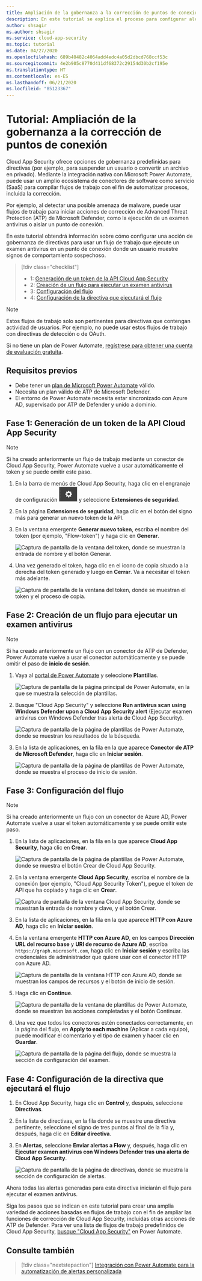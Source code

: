 ```yaml
---
title: Ampliación de la gobernanza a la corrección de puntos de conexión | Microsoft Docs
description: En este tutorial se explica el proceso para configurar alertas de directivas de Microsoft Cloud App Security para desencadenar flujos de trabajo de Microsoft Power Automate a fin de ejecutar acciones de corrección de Advanced Threat Protection de Microsoft Defender.
author: shsagir
ms.author: shsagir
ms.service: cloud-app-security
ms.topic: tutorial
ms.date: 04/27/2020
ms.openlocfilehash: 689b40482c4064add4edc4a05d2dbcd768ccf53c
ms.sourcegitcommit: 4e2b905c8770d411df68372c29154d30b2cf195e
ms.translationtype: HT
ms.contentlocale: es-ES
ms.lasthandoff: 06/21/2020
ms.locfileid: "85123367"
---
```

# <a name="tutorial-extend-governance-to-endpoint-remediation"></a>Tutorial: Ampliación de la gobernanza a la corrección de puntos de conexión

Cloud App Security ofrece opciones de gobernanza predefinidas para directivas (por ejemplo, para suspender un usuario o convertir un archivo en privado). Mediante la integración nativa con Microsoft Power Automate, puede usar un amplio ecosistema de conectores de software como servicio (SaaS) para compilar flujos de trabajo con el fin de automatizar procesos, incluida la corrección.

Por ejemplo, al detectar una posible amenaza de malware, puede usar flujos de trabajo para iniciar acciones de corrección de Advanced Threat Protection (ATP) de Microsoft Defender, como la ejecución de un examen antivirus o aislar un punto de conexión.

En este tutorial obtendrá información sobre cómo configurar una acción de gobernanza de directivas para usar un flujo de trabajo que ejecute un examen antivirus en un punto de conexión donde un usuario muestre signos de comportamiento sospechoso.

> [!div class="checklist"]
>
> * 1: [Generación de un token de la API Cloud App Security](#generate-token)
> * 2: [Creación de un flujo para ejecutar un examen antivirus](#create-flow)
> * 3: [Configuración del flujo](#configure-flow)
> * 4: [Configuración de la directiva que ejecutará el flujo](#configure-policy)

> [!NOTE]
> Estos flujos de trabajo solo son pertinentes para directivas que contengan actividad de usuarios. Por ejemplo, no puede usar estos flujos de trabajo con directivas de detección o de OAuth.

Si no tiene un plan de Power Automate, [regístrese para obtener una cuenta de evaluación gratuita](https://flow.microsoft.com/pricing).

## <a name="prerequisites"></a>Requisitos previos

* Debe tener un [plan de Microsoft Power Automate](https://flow.microsoft.com/pricing) válido.
* Necesita un plan válido de ATP de Microsoft Defender.
* El entorno de Power Automate necesita estar sincronizado con Azure AD, supervisado por ATP de Defender y unido a dominio.

## <a name="phase-1-generate-a-cloud-app-security-api-token"></a>Fase 1: Generación de un token de la API Cloud App Security<a name="generate-token"></a>

> [!NOTE]
> Si ha creado anteriormente un flujo de trabajo mediante un conector de Cloud App Security, Power Automate vuelve a usar automáticamente el token y se puede omitir este paso.

1. En la barra de menús de Cloud App Security, haga clic en el engranaje de configuración ![icono de configuración](media/settings-icon.png "icono de configuración") y seleccione **Extensiones de seguridad**.

1. En la página **Extensiones de seguridad**, haga clic en el botón del signo más para generar un nuevo token de la API.
1. En la ventana emergente **Generar nuevo token**, escriba el nombre del token (por ejemplo, "Flow-token") y haga clic en **Generar**.

    ![Captura de pantalla de la ventana del token, donde se muestran la entrada de nombre y el botón Generar.](media/tutorial-flow-token-generate.png)
1. Una vez generado el token, haga clic en el icono de copia situado a la derecha del token generado y luego en **Cerrar**. Va a necesitar el token más adelante.

    ![Captura de pantalla de la ventana del token, donde se muestran el token y el proceso de copia.](media/tutorial-flow-token-copy.png)

## <a name="phase-2-create-a-flow-to-run-an-antivirus-scan"></a>Fase 2: Creación de un flujo para ejecutar un examen antivirus<a name="create-flow"></a>

> [!NOTE]
> Si ha creado anteriormente un flujo con un conector de ATP de Defender, Power Automate vuelve a usar el conector automáticamente y se puede omitir el paso de **inicio de sesión**.

1. Vaya al [portal de Power Automate](https://flow.microsoft.com/) y seleccione **Plantillas**.

    ![Captura de pantalla de la página principal de Power Automate, en la que se muestra la selección de plantillas.](media/tutorial-flow-templates.png)

1. Busque "Cloud App Security" y seleccione **Run antivirus scan using Windows Defender upon a Cloud App Security alert** (Ejecutar examen antivirus con Windows Defender tras alerta de Cloud App Security).

    ![Captura de pantalla de la página de plantillas de Power Automate, donde se muestran los resultados de la búsqueda.](media/tutorial-flow-templates-search.png)

1. En la lista de aplicaciones, en la fila en la que aparece **Conector de ATP de Microsoft Defender**, haga clic en **Iniciar sesión**.

    ![Captura de pantalla de la página de plantillas de Power Automate, donde se muestra el proceso de inicio de sesión.](media/tutorial-flow-templates-signin.png)

## <a name="phase-3-configure-the-flow"></a>Fase 3: Configuración del flujo<a name="configure-flow"></a>

> [!NOTE]
> Si ha creado anteriormente un flujo con un conector de Azure AD, Power Automate vuelve a usar el token automáticamente y se puede omitir este paso.

1. En la lista de aplicaciones, en la fila en la que aparece **Cloud App Security**, haga clic en **Crear**.

    ![Captura de pantalla de la página de plantillas de Power Automate, donde se muestra el botón Crear de Cloud App Security.](media/tutorial-flow-templates-create.png)

1. En la ventana emergente **Cloud App Security**, escriba el nombre de la conexión (por ejemplo, "Cloud App Security Token"), pegue el token de API que ha copiado y haga clic en **Crear**.

    ![Captura de pantalla de la ventana Cloud App Security, donde se muestran la entrada de nombre y clave, y el botón Crear.](media/tutorial-flow-templates-create-window.png)

1. En la lista de aplicaciones, en la fila en la que aparece **HTTP con Azure AD**, haga clic en **Iniciar sesión**.

1. En la ventana emergente **HTTP con Azure AD**, en los campos **Dirección URL del recurso base** y **URI de recurso de Azure AD**, escriba `https://graph.microsoft.com`, haga clic en **Iniciar sesión** y escriba las credenciales de administrador que quiere usar con el conector HTTP con Azure AD.

    ![Captura de pantalla de la ventana HTTP con Azure AD, donde se muestran los campos de recursos y el botón de inicio de sesión.](media/tutorial-flow-templates-azure.png)

1. Haga clic en **Continue**.

    ![Captura de pantalla de la ventana de plantillas de Power Automate, donde se muestran las acciones completadas y el botón Continuar.](media/tutorial-flow-templates-continue.png)

1. Una vez que todos los conectores estén conectados correctamente, en la página del flujo, en **Apply to each machine** (Aplicar a cada equipo), puede modificar el comentario y el tipo de examen y hacer clic en **Guardar**.

    ![Captura de pantalla de la página del flujo, donde se muestra la sección de configuración del examen.](media/tutorial-flow-templates-scan.png)

## <a name="phase-4-configure-a-policy-to-run-the-flow"></a>Fase 4: Configuración de la directiva que ejecutará el flujo<a name="configure-policy"></a>

1. En Cloud App Security, haga clic en **Control** y, después, seleccione **Directivas**.

1. En la lista de directivas, en la fila donde se muestre una directiva pertinente, seleccione el signo de tres puntos al final de la fila y, después, haga clic en **Editar directiva**.

1. En **Alertas**, seleccione **Enviar alertas a Flow** y, después, haga clic en **Ejecutar examen antivirus con Windows Defender tras una alerta de Cloud App Security**.

    ![Captura de pantalla de la página de directivas, donde se muestra la sección de configuración de alertas.](media/tutorial-flow-templates-alerts.png)

Ahora todas las alertas generadas para esta directiva iniciarán el flujo para ejecutar el examen antivirus.

Siga los pasos que se indican en este tutorial para crear una amplia variedad de acciones basadas en flujos de trabajo con el fin de ampliar las funciones de corrección de Cloud App Security, incluidas otras acciones de ATP de Defender. Para ver una lista de flujos de trabajo predefinidos de Cloud App Security, [busque "Cloud App Security"](https://go.microsoft.com/fwlink/?linkid=2102574) en Power Automate.

## <a name="see-also"></a>Consulte también

> [!div class="nextstepaction"]
> [Integración con Power Automate para la automatización de alertas personalizada](flow-integration.md)
